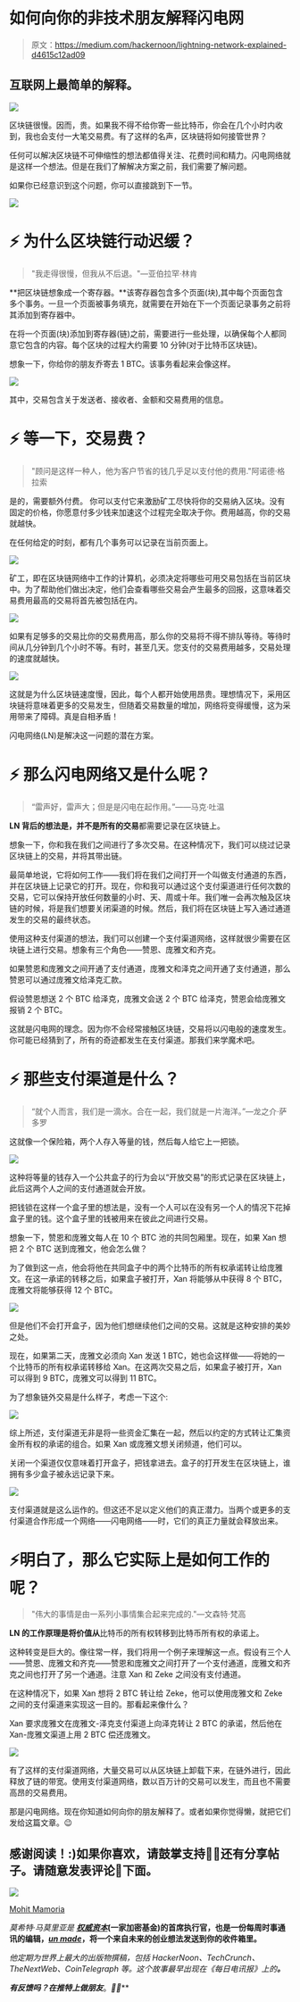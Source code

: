 # 如何向你的非技术朋友解释闪电网

> 原文：<https://medium.com/hackernoon/lightning-network-explained-d4615c12ad09>

## 互联网上最简单的解释。

![](img/f6e34dbc7e85d52c8560c9497cd7ed3f.png)

区块链很慢。因而，贵。如果我不得不给你寄一些比特币，你会在几个小时内收到，我也会支付一大笔交易费。有了这样的名声，区块链将如何接管世界？

任何可以解决区块链不可伸缩性的想法都值得关注、花费时间和精力。闪电网络就是这样一个想法。但是在我们了解解决方案之前，我们需要了解问题。

如果你已经意识到这个问题，你可以直接跳到下一节。

![](img/4fe2a01b75ee9366d1091623a501cba3.png)

# **⚡️** 为什么区块链行动迟缓？

> "我走得很慢，但我从不后退。"—亚伯拉罕·林肯

**把区块链想象成一个寄存器。**该寄存器包含多个页面(块),其中每个页面包含多个事务。一旦一个页面被事务填充，就需要在开始在下一个页面记录事务之前将其添加到寄存器中。

在将一个页面(块)添加到寄存器(链)之前，需要进行一些处理，以确保每个人都同意它包含的内容。每个区块的过程大约需要 10 分钟(对于比特币区块链)。

想象一下，你给你的朋友乔寄去 1 BTC。该事务看起来会像这样。

![](img/9fe5eede6dc49e1b8e230bc08e93999f.png)

其中，交易包含关于发送者、接收者、金额和交易费用的信息。

# **⚡️** 等一下，交易费？

> "顾问是这样一种人，他为客户节省的钱几乎足以支付他的费用."阿诺德·格拉索

是的，需要额外付费。 你可以支付它来激励矿工尽快将你的交易纳入区块。没有固定的价格，你愿意付多少钱来加速这个过程完全取决于你。费用越高，你的交易就越快。

在任何给定的时刻，都有几个事务可以记录在当前页面上。

![](img/71718db72255aa3290396b2cff0e12aa.png)

矿工，即在区块链网络中工作的计算机，必须决定将哪些可用交易包括在当前区块中。为了帮助他们做出决定，他们会查看哪些交易会产生最多的回报，这意味着交易费用最高的交易将首先被包括在内。

![](img/720e9a05e45e2b74582496f697211f06.png)

如果有足够多的交易比你的交易费用高，那么你的交易将不得不排队等待。等待时间从几分钟到几个小时不等。有时，甚至几天。您支付的交易费用越多，交易处理的速度就越快。

![](img/d0d2bff5e3c740b8c9ea22be65b0295d.png)

这就是为什么区块链速度慢，因此，每个人都开始使用昂贵。理想情况下，采用区块链将意味着更多的交易发生，但随着交易数量的增加，网络将变得缓慢，这为采用带来了障碍。真是自相矛盾！

闪电网络(LN)是解决这一问题的潜在方案。

# **⚡️** 那么闪电网络又是什么呢？

> “雷声好，雷声大；但是是闪电在起作用。”——马克·吐温

**LN 背后的想法是，并不是所有的交易**都需要记录在区块链上。

想象一下，你和我在我们之间进行了多次交易。在这种情况下，我们可以绕过记录区块链上的交易，并将其带出链。

最简单地说，它将如何工作——我们将在我们之间打开一个叫做支付通道的东西，并在区块链上记录它的打开。现在，你和我可以通过这个支付渠道进行任何次数的交易，它可以保持开放任何数量的小时、天、周或十年。我们唯一会再次触及区块链的时候，将是我们想要关闭渠道的时候。然后，我们将在区块链上写入通过通道发生的交易的最终状态。

使用这种支付渠道的想法，我们可以创建一个支付渠道网络，这样就很少需要在区块链上进行交易。想象有三个角色——赞恩、庞雅文和齐克。

如果赞恩和庞雅文之间开通了支付通道，庞雅文和泽克之间开通了支付通道，那么赞恩可以通过庞雅文给泽克汇款。

假设赞恩想送 2 个 BTC 给泽克，庞雅文会送 2 个 BTC 给泽克，赞恩会给庞雅文报销 2 个 BTC。

这就是闪电网的理念。因为你不会经常接触区块链，交易将以闪电般的速度发生。你可能已经猜到了，所有的奇迹都发生在支付渠道。那我们来学魔术吧。

# **⚡️** 那些支付渠道是什么？

> “就个人而言，我们是一滴水。合在一起，我们就是一片海洋。”—龙之介·萨多罗

这就像一个保险箱，两个人存入等量的钱，然后每人给它上一把锁。

![](img/c62e7c748e6749d09a433ce6a2ecf5f1.png)

这种将等量的钱存入一个公共盒子的行为会以“开放交易”的形式记录在区块链上，此后这两个人之间的支付通道就会开放。

把钱锁在这样一个盒子里的想法是，没有一个人可以在没有另一个人的情况下花掉盒子里的钱。这个盒子里的钱被用来在彼此之间进行交易。

想象一下，赞恩和庞雅文每人在 10 个 BTC 池的共同包厢里。现在，如果 Xan 想把 2 个 BTC 送到庞雅文，他会怎么做？

为了做到这一点，他会将他在共同盒子中的两个比特币的所有权承诺转让给庞雅文。在这一承诺的转移之后，如果盒子被打开，Xan 将能够从中获得 8 个 BTC，庞雅文将能够获得 12 个 BTC。

![](img/52fc245672107edbf01584284af4c68d.png)

但是他们不会打开盒子，因为他们想继续他们之间的交易。这就是这种安排的美妙之处。

现在，如果第二天，庞雅文必须向 Xan 发送 1 BTC，她也会这样做——将她的一个比特币的所有权承诺转移给 Xan。在这两次交易之后，如果盒子被打开，Xan 可以得到 9 BTC，庞雅文可以得到 11 BTC。

为了想象链外交易是什么样子，考虑一下这个:

![](img/dd7a9e2dde735b723cd0a02af900e71c.png)

综上所述，支付渠道无非是将一些资金汇集在一起，然后以约定的方式转让汇集资金所有权的承诺的组合。如果 Xan 或庞雅文想关闭频道，他们可以。

关闭一个渠道仅仅意味着打开盒子，把钱拿进去。盒子的打开发生在区块链上，谁拥有多少盒子被永远记录下来。

![](img/bc4b16d27a89dec39789dacb09968286.png)

支付渠道就是这么运作的。但这还不足以定义他们的真正潜力。当两个或更多的支付渠道合作形成一个网络——闪电网络——时，它们的真正力量就会释放出来。

# ⚡️明白了，那么它实际上是如何工作的呢？

> "伟大的事情是由一系列小事情集合起来完成的."—文森特·梵高

**LN 的工作原理是将价值从**比特币的所有权转移到比特币所有权的承诺上。

这种转变是巨大的。像往常一样，我们将用一个例子来理解这一点。假设有三个人——赞恩、庞雅文和齐克——赞恩和庞雅文之间打开了一个支付通道，庞雅文和齐克之间也打开了另一个通道。注意 Xan 和 Zeke 之间没有支付通道。

在这种情况下，如果 Xan 想将 2 BTC 转让给 Zeke，他可以使用庞雅文和 Zeke 之间的支付渠道来实现这一目的。那看起来像什么？

Xan 要求庞雅文在庞雅文-泽克支付渠道上向泽克转让 2 BTC 的承诺，然后他在 Xan-庞雅文渠道上用 2 BTC 偿还庞雅文。

![](img/0d70db6efeb1b2cfb2d51107fcd3814d.png)

有了这样的支付渠道网络，大量交易可以从区块链上卸载下来，在链外进行，因此释放了链的带宽。使用支付渠道网络，数以百万计的交易可以发生，而且也不需要高昂的交易费用。

那是闪电网络。现在你知道如何向你的朋友解释了。或者如果你觉得懒，就把它们发给这篇文章。😉

## 感谢阅读！:)如果你喜欢，请鼓掌支持👏🏻还有分享帖子。请随意发表评论💬下面。

![](img/800185c90cb7f3a78eba518a94096839.png)

[Mohit Mamoria](https://twitter.com/mohitmamoria)

*莫希特·马莫里亚是* [***权威资本***](https://authorito.com)**(一家加密基金)的首席执行官，也是一份每周时事通讯的编辑，*[*un made*](https://unmade.email)*，将一个来自未来的创业想法发送到你的收件箱里。**

*他定期为世界上最大的出版物撰稿，包括 HackerNoon、TechCrunch、TheNextWeb、CoinTelegraph 等。这个故事最早出现在《每日电讯报》上的[](https://cointelegraph.com/explained/lightning-network-explained)**。***

***有反馈吗？在推特上做朋友*[](https://twitter.com/mohitmamoria)**。*🙌🏻***